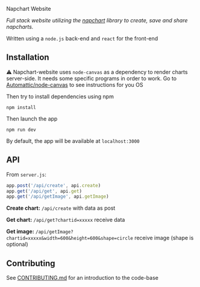 Napchart Website

*Full stack website utilizing the [napchart](https://github.com/larskarbo/napchart) library to create, save and share napcharts.*

Written using a `node.js` back-end and `react` for the front-end

## Installation

⚠️ Napchart-website uses `node-canvas` as a dependency to render charts server-side. It needs some specific programs in order to work. Go to [Automattic/node-canvas](https://github.com/Automattic/node-canvas) to see instructions for you OS

Then try to install dependencies using npm
````
npm install
````

Then launch the app
````
npm run dev
````
By default, the app will be available at `localhost:3000`


## API

From `server.js`:

```javascript
app.post('/api/create', api.create)
app.get('/api/get', api.get)
app.get('/api/getImage', api.getImage)
```

**Create chart:** `/api/create` with data as post

**Get chart:** `/api/get?chartid=xxxxx` receive data

**Get image:** `/api/getImage?chartid=xxxxx&width=600&height=600&shape=circle` receive image (shape is optional)

## Contributing

See [CONTRIBUTING.md](https://github.com/larskarbo/napchart-website/blob/master/CONTRIBUTING.md) for an introduction to the code-base
